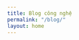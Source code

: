 ```yaml
---
title: Blog công nghệ
permalink: "/blog/"
layout: home
---
```

<style>
body {
        background-image: url("https://ak8.picdn.net/shutterstock/videos/22045078/thumb/1.jpg");
 
</style>

